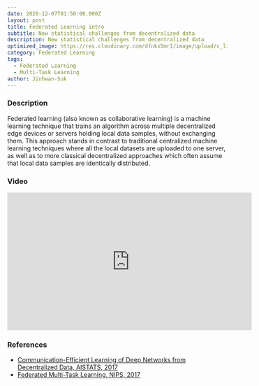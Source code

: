 ```yaml
---
date: 2020-12-07T01:50:00.000Z
layout: post
title: Federated Learning intro
subtitle: New statistical challenges from decentralized data
description: New statistical challenges from decentralized data
optimized_image: https://res.cloudinary.com/dfnkx5mr1/image/upload/c_limit,h_200,w_380/v1609604045/post_img/fed_bwnaqj.jpg
category: Federated Learning
tags:
  - Federated Learning
  - Multi-Task Learning
author: Jinhwan-Suk
---
```


### Description
Federated learning (also known as collaborative learning) is a machine learning technique that trains an algorithm across multiple decentralized edge devices or servers holding local data samples, without exchanging them. This approach stands in contrast to traditional centralized machine learning techniques where all the local datasets are uploaded to one server, as well as to more classical decentralized approaches which often assume that local data samples are identically distributed.

### Video
<iframe width="560" height="315" src="https://www.youtube.com/embed/zdS8PehG3Sk" frameborder="0" allow="accelerometer; autoplay; clipboard-write; encrypted-media; gyroscope; picture-in-picture" allowfullscreen></iframe>

### References
* [Communication-Efficient Learning of Deep Networks from Decentralized Data, AISTATS, 2017](https://arxiv.org/pdf/1602.05629.pdf)
* [Federated Multi-Task Learning, NIPS, 2017](https://papers.nips.cc/paper/2017/file/6211080fa89981f66b1a0c9d55c61d0f-Paper.pdf)
